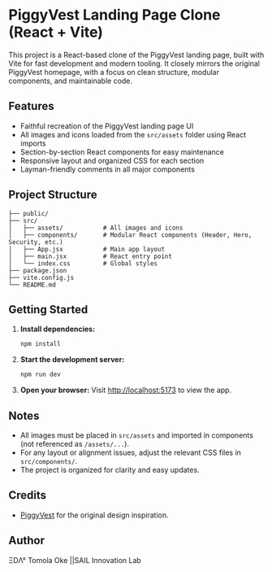 # PiggyVest Landing Page Clone (React + Vite)

This project is a React-based clone of the PiggyVest landing page, built with Vite for fast development and modern tooling. It closely mirrors the original PiggyVest homepage, with a focus on clean structure, modular components, and maintainable code.

## Features
- Faithful recreation of the PiggyVest landing page UI
- All images and icons loaded from the `src/assets` folder using React imports
- Section-by-section React components for easy maintenance
- Responsive layout and organized CSS for each section
- Layman-friendly comments in all major components

## Project Structure
```
├── public/
├── src/
│   ├── assets/           # All images and icons
│   ├── components/       # Modular React components (Header, Hero, Security, etc.)
│   ├── App.jsx           # Main app layout
│   ├── main.jsx          # React entry point
│   └── index.css         # Global styles
├── package.json
├── vite.config.js
└── README.md
```

## Getting Started
1. **Install dependencies:**
   ```sh
   npm install
   ```
2. **Start the development server:**
   ```sh
   npm run dev
   ```
3. **Open your browser:**
   Visit [http://localhost:5173](http://localhost:5173) to view the app.

## Notes
- All images must be placed in `src/assets` and imported in components (not referenced as `/assets/...`).
- For any layout or alignment issues, adjust the relevant CSS files in `src/components/`.
- The project is organized for clarity and easy updates.

## Credits
- [PiggyVest](https://www.piggyvest.com) for the original design inspiration.

## Author
ΞDΛ° Tomola Oke ||SAIL Innovation Lab
